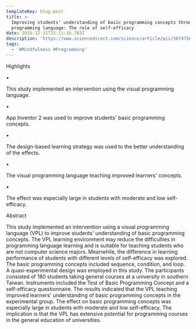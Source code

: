 ```yaml
---
templateKey: blog-post
title: >-
  Improving students' understanding of basic programming concepts through visual
  programming language: The role of self-efficacy
date: 2018-12-31T15:11:16.703Z
description: 'https://www.sciencedirect.com/science/article/pii/S0747563218305739'
tags:
  - '#Mindfulness #Programming'
---
```

Highlights

•

This study implemented an intervention using the visual programming language.



•

App Inventor 2 was used to improve students' basic programming concepts.



•

The design-based learning strategy was used to the better understanding of the effects.



•

The visual programming language teaching improved learners' concepts.



•

The effect was especially large in students with moderate and low self-efficacy.





Abstract

This study implemented an intervention using a visual programming language (VPL) to improve students' understanding of basic programming concepts. The VPL learning environment may reduce the difficulties in programming language learning and is suitable for teaching students who are not computer science majors. Meanwhile, the difference in learning performance of students with different levels of self-efficacy was explored. The basic programming concepts included sequence, condition, and loop. A quasi-experimental design was employed in this study. The participants consisted of 180 students taking general courses at a university in southern Taiwan. Instruments included the Test of Basic Programming Concept and a self-efficacy questionnaire. The results indicated that the VPL teaching improved learners' understanding of basic programming concepts in the experimental group. The effect on basic programming concepts was especially large in students with moderate and low self-efficacy. The implication is that the VPL has extensive potential for programming courses in the general education of universities.
